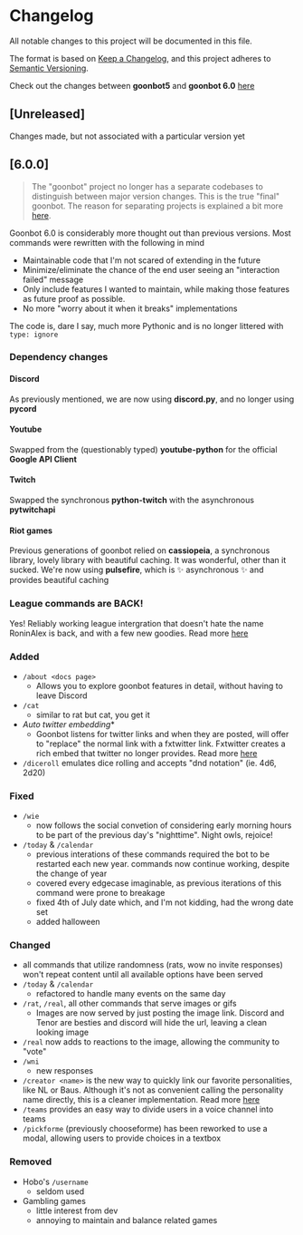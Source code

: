 # Changelog
All notable changes to this project will be documented in this file.

The format is based on [Keep a Changelog](https://keepachangelog.com/en/1.0.0/),
and this project adheres to [Semantic Versioning](https://semver.org/spec/v2.0.0.html).

Check out the changes between **goonbot5** and **goonbot 6.0** [here](#600)

## [Unreleased]
Changes made, but not associated with a particular version yet

## [6.0.0]
> The "goonbot" project no longer has a separate codebases to distinguish between major version changes. This is the true "final" goonbot. The reason for separating projects is explained a bit more [here](README.md#why-another-rewrite).

Goonbot 6.0 is considerably more thought out than previous versions. Most commands were rewritten with the following in mind
- Maintainable code that I'm not scared of extending in the future
- Minimize/eliminate the chance of the end user seeing an "interaction failed" message
- Only include features I wanted to maintain, while making those features as future proof as possible.
- No more "worry about it when it breaks" implementations

The code is, dare I say, much more Pythonic and is no longer littered with `type: ignore`

### Dependency changes
#### Discord
As previously mentioned, we are now using **discord.py**, and no longer using **pycord**
#### Youtube
Swapped from the (questionably typed) **youtube-python** for the official **Google API Client**
#### Twitch
Swapped the synchronous **python-twitch** with the asynchronous **pytwitchapi**
#### Riot games
Previous generations of goonbot relied on **cassiopeia**, a synchronous library, lovely library with beautiful caching. It was wonderful, other than it sucked. We're now using **pulsefire**, which is ✨ asynchronous ✨ and provides beautiful caching

### League commands are BACK!
Yes! Reliably working league intergration that doesn't hate the name RoninAlex is back, and with a few new goodies. Read more [here](docs/league.md)

### Added
- `/about <docs page>`
  - Allows you to explore goonbot features in detail, without having to leave Discord
- `/cat`
  - similar to rat but cat, you get it
- **Auto* twitter embedding**
  - Goonbot listens for twitter links and when they are posted, will offer to "replace" the normal link with a fxtwitter link. Fxtwitter creates a rich embed that twitter no longer provides. Read more [here](docs/twitter-embed.md)
- `/diceroll` emulates dice rolling and accepts "dnd notation" (ie. 4d6, 2d20)


### Fixed
- `/wie`
  - now follows the social convetion of considering early morning hours to be part of the previous day's "nighttime". Night owls, rejoice!
- `/today` & `/calendar`
  - previous interations of these commands required the bot to be restarted each new year. commands now continue working, despite the change of year
  - covered every edgecase imaginable, as previous iterations of this command were prone to breakage
  - fixed 4th of July date which, and I'm not kidding, had the wrong date set
  - added halloween

### Changed
- all commands that utilize randomness (rats, wow no invite responses) won't repeat content until all available options have been served
- `/today` & `/calendar`
  - refactored to handle many events on the same day
- `/rat`, `/real`, all other commands that serve images or gifs
  - Images are now served by just posting the image link. Discord and Tenor are besties and discord will hide the url, leaving a clean looking image
- `/real` now adds to reactions to the image, allowing the community to "vote"
- `/wni`
  - new responses
- `/creator <name>` is the new way to quickly link our favorite personalities, like NL or Baus. Although it's not as convenient calling the personality name directly, this is a cleaner implementation. Read more [here](docs/creator-watch.md)
- `/teams` provides an easy way to divide users in a voice channel into teams
- `/pickforme` (previously chooseforme) has been reworked to use a modal, allowing users to provide choices in a textbox

### Removed
- Hobo's `/username`
  - seldom used
- Gambling games
  - little interest from dev
  - annoying to maintain and balance related games